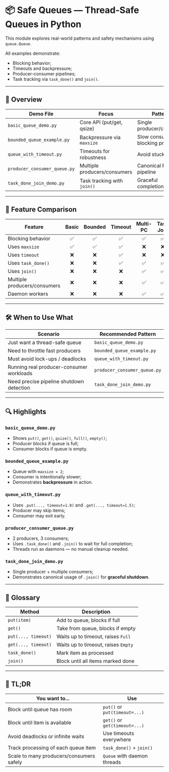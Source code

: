 # 📦 Safe Queues — Thread-Safe Queues in Python

This module explores real-world patterns and safety mechanisms using `queue.Queue`.

All examples demonstrate:
- Blocking behavior;
- Timeouts and backpressure;
- Producer-consumer pipelines;
- Task tracking via `task_done()` and `join()`.

---

## 🔧 Overview

| Demo File                 | Focus                           | Pattern                       |
|---------------------------|----------------------------------|-------------------------------|
| `basic_queue_demo.py`     | Core API (put/get, qsize)       | Single producer/consumer      |
| `bounded_queue_example.py`| Backpressure via `maxsize`      | Slow consumer blocking producer |
| `queue_with_timeout.py`   | Timeouts for robustness         | Avoid stuck threads           |
| `producer_consumer_queue.py`| Multiple producers/consumers | Canonical PC pipeline         |
| `task_done_join_demo.py`  | Task tracking with `join()`     | Graceful completion tracking  |

---

## 🧠 Feature Comparison

| Feature                    | Basic | Bounded | Timeout | Multi-PC | Task Join |
|----------------------------|:-----:|:-------:|:-------:|:--------:|:---------:|
| Blocking behavior          | ✅    | ✅      | ✅      | ✅       | ✅        |
| Uses `maxsize`             | ✅    | ✅      | ✅      | ❌       | ❌        |
| Uses `timeout`             | ❌    | ❌      | ✅      | ❌       | ❌        |
| Uses `task_done()`         | ❌    | ❌      | ✅      | ✅       | ✅        |
| Uses `join()`              | ❌    | ❌      | ❌      | ✅       | ✅        |
| Multiple producers/consumers | ❌  | ❌      | ❌      | ✅       | ✅        |
| Daemon workers             | ❌    | ❌      | ❌      | ✅       | ✅        |

---

## 🛠 When to Use What

| Scenario                                     | Recommended Pattern               |
|---------------------------------------------|-----------------------------------|
| Just want a thread-safe queue               | `basic_queue_demo.py`            |
| Need to throttle fast producers             | `bounded_queue_example.py`       |
| Must avoid lock-ups / deadlocks             | `queue_with_timeout.py`          |
| Running real producer-consumer workloads    | `producer_consumer_queue.py`     |
| Need precise pipeline shutdown detection    | `task_done_join_demo.py`         |

---

## 🔍 Highlights

### `basic_queue_demo.py`
- Shows `put()`, `get()`, `qsize()`, `full()`, `empty()`;
- Producer blocks if queue is full;
- Consumer blocks if queue is empty.

### `bounded_queue_example.py`
- Queue with `maxsize = 2`;
- Consumer is intentionally slower;
- Demonstrates **backpressure** in action.

### `queue_with_timeout.py`
- Uses `.put(..., timeout=1.0)` and `.get(..., timeout=1.5)`;
- Producer may skip items;
- Consumer may exit early.

### `producer_consumer_queue.py`
- 2 producers, 3 consumers;
- Uses `.task_done()` and `.join()` to wait for full completion;
- Threads run as daemons — no manual cleanup needed.

### `task_done_join_demo.py`
- Single producer + multiple consumers;
- Demonstrates canonical usage of `.join()` for **graceful shutdown**.

---

## 🧾 Glossary

| Method             | Description                                |
|--------------------|--------------------------------------------|
| `put(item)`        | Add to queue, blocks if full               |
| `get()`            | Take from queue, blocks if empty           |
| `put(..., timeout)`| Waits up to timeout, raises `Full`         |
| `get(..., timeout)`| Waits up to timeout, raises `Empty`        |
| `task_done()`      | Mark item as processed                     |
| `join()`           | Block until all items marked done          |

---

## 🏁 TL;DR

| You want to...                                      | Use                           |
|-----------------------------------------------------|--------------------------------|
| Block until queue has room                          | `put()` or `put(timeout=...)` |
| Block until item is available                       | `get()` or `get(timeout=...)` |
| Avoid deadlocks or infinite waits                   | Use timeouts everywhere       |
| Track processing of each queue item                 | `task_done()` + `join()`      |
| Scale to many producers/consumers safely            | `Queue` with daemon threads   |
